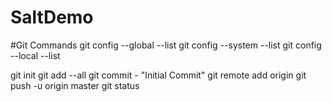 # SaltDemo
#Git Commands
git config --global --list
git config --system --list
git config --local --list


git init
git add --all
git commit - "Initial Commit"
git remote add origin 
git push -u origin master
git status 
